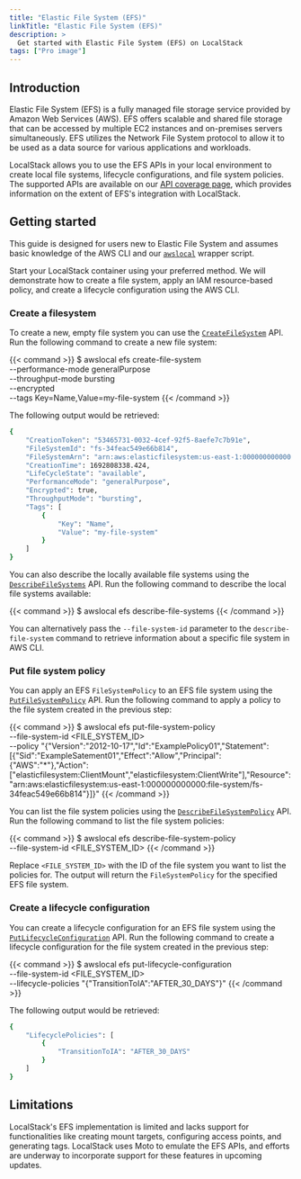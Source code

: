 ```yaml
---
title: "Elastic File System (EFS)"
linkTitle: "Elastic File System (EFS)"
description: >
  Get started with Elastic File System (EFS) on LocalStack
tags: ["Pro image"]
---
```


## Introduction

Elastic File System (EFS) is a fully managed file storage service provided by Amazon Web Services (AWS). EFS offers scalable and shared file storage that can be accessed by multiple EC2 instances and on-premises servers simultaneously. EFS utilizes the Network File System protocol to allow it to be used as a data source for various applications and workloads.

LocalStack allows you to use the EFS APIs in your local environment to create local file systems, lifecycle configurations, and file system policies. The supported APIs are available on our [API coverage page](https://docs.localstack.cloud/references/coverage/coverage_efs/), which provides information on the extent of EFS's integration with LocalStack.

## Getting started

This guide is designed for users new to Elastic File System and assumes basic knowledge of the AWS CLI and our [`awslocal`](https://github.com/localstack/awscli-local) wrapper script.

Start your LocalStack container using your preferred method. We will demonstrate how to create a file system, apply an IAM resource-based policy, and create a lifecycle configuration using the AWS CLI.

### Create a filesystem

To create a new, empty file system you can use the [`CreateFileSystem`](https://docs.aws.amazon.com/goto/WebAPI/elasticfilesystem-2015-02-01/CreateFileSystem) API. Run the following command to create a new file system:

{{< command >}}
$ awslocal efs create-file-system \
    --performance-mode generalPurpose \
    --throughput-mode bursting \
    --encrypted \
    --tags Key=Name,Value=my-file-system
{{< /command >}}

The following output would be retrieved:

```bash
{
    "CreationToken": "53465731-0032-4cef-92f5-8aefe7c7b91e",
    "FileSystemId": "fs-34feac549e66b814",
    "FileSystemArn": "arn:aws:elasticfilesystem:us-east-1:000000000000:file-system/fs-34feac549e66b814",
    "CreationTime": 1692808338.424,
    "LifeCycleState": "available",
    "PerformanceMode": "generalPurpose",
    "Encrypted": true,
    "ThroughputMode": "bursting",
    "Tags": [
        {
            "Key": "Name",
            "Value": "my-file-system"
        }
    ]
}
```

You can also describe the locally available file systems using the [`DescribeFileSystems`](https://docs.aws.amazon.com/efs/latest/ug/API_DescribeFileSystems.html) API. Run the following command to describe the local file systems available:

{{< command >}}
$ awslocal efs describe-file-systems
{{< /command >}}

You can alternatively pass the `--file-system-id` parameter to the `describe-file-system` command to retrieve information about a specific file system in AWS CLI.

### Put file system policy

You can apply an EFS `FileSystemPolicy` to an EFS file system using the [`PutFileSystemPolicy`](https://docs.aws.amazon.com/efs/latest/ug/API_PutFileSystemPolicy.html) API. Run the following command to apply a policy to the file system created in the previous step:

{{< command >}}
$ awslocal efs put-file-system-policy \
    --file-system-id <FILE_SYSTEM_ID> \
    --policy "{\"Version\":\"2012-10-17\",\"Id\":\"ExamplePolicy01\",\"Statement\":[{\"Sid\":\"ExampleSatement01\",\"Effect\":\"Allow\",\"Principal\":{\"AWS\":\"*\"},\"Action\":[\"elasticfilesystem:ClientMount\",\"elasticfilesystem:ClientWrite\"],\"Resource\":\"arn:aws:elasticfilesystem:us-east-1:000000000000:file-system/fs-34feac549e66b814\"}]}"
{{< /command >}}

You can list the file system policies using the [`DescribeFileSystemPolicy`](https://docs.aws.amazon.com/efs/latest/ug/API_DescribeFileSystemPolicy.html) API. Run the following command to list the file system policies:

{{< command >}}
$ awslocal efs describe-file-system-policy \
    --file-system-id <FILE_SYSTEM_ID>
{{< /command >}}

Replace `<FILE_SYSTEM_ID>` with the ID of the file system you want to list the policies for. The output will return the `FileSystemPolicy` for the specified EFS file system.

### Create a lifecycle configuration

You can create a lifecycle configuration for an EFS file system using the [`PutLifecycleConfiguration`](https://docs.aws.amazon.com/efs/latest/ug/API_PutLifecycleConfiguration.html) API. Run the following command to create a lifecycle configuration for the file system created in the previous step:

{{< command >}}
$ awslocal efs put-lifecycle-configuration \
    --file-system-id <FILE_SYSTEM_ID> \
    --lifecycle-policies "{\"TransitionToIA\":\"AFTER_30_DAYS\"}"
{{< /command >}}

The following output would be retrieved:

```bash
{
    "LifecyclePolicies": [
        {
            "TransitionToIA": "AFTER_30_DAYS"
        }
    ]
}
```

## Limitations

LocalStack's EFS implementation is limited and lacks support for functionalities like creating mount targets, configuring access points, and generating tags. LocalStack uses Moto to emulate the EFS APIs, and efforts are underway to incorporate support for these features in upcoming updates.

